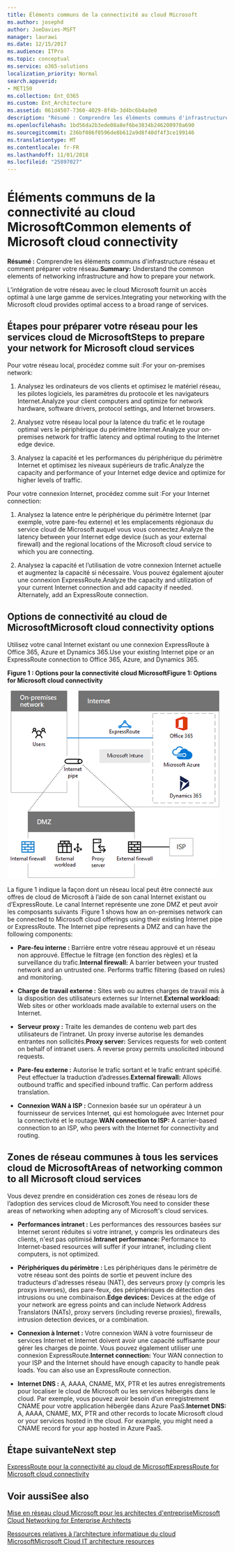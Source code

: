 ```yaml
---
title: Éléments communs de la connectivité au cloud Microsoft
ms.author: josephd
author: JoeDavies-MSFT
manager: laurawi
ms.date: 12/15/2017
ms.audience: ITPro
ms.topic: conceptual
ms.service: o365-solutions
localization_priority: Normal
search.appverid:
- MET150
ms.collection: Ent_O365
ms.custom: Ent_Architecture
ms.assetid: 061d4507-7360-4029-8f4b-3d4bc6b4ade0
description: "Résumé : Comprendre les éléments communs d'infrastructure réseau et comment préparer votre réseau."
ms.openlocfilehash: 1bd56da2b3ede08a8ef6be3834b246200970a690
ms.sourcegitcommit: 236bf086f0596de8b612a9d8f40df4f3ce199146
ms.translationtype: MT
ms.contentlocale: fr-FR
ms.lasthandoff: 11/01/2018
ms.locfileid: "25897027"
---
```

# <a name="common-elements-of-microsoft-cloud-connectivity"></a><span data-ttu-id="6bddc-103">Éléments communs de la connectivité au cloud Microsoft</span><span class="sxs-lookup"><span data-stu-id="6bddc-103">Common elements of Microsoft cloud connectivity</span></span>

 <span data-ttu-id="6bddc-104">**Résumé :** Comprendre les éléments communs d'infrastructure réseau et comment préparer votre réseau.</span><span class="sxs-lookup"><span data-stu-id="6bddc-104">**Summary:** Understand the common elements of networking infrastructure and how to prepare your network.</span></span>
  
<span data-ttu-id="6bddc-105">L’intégration de votre réseau avec le cloud Microsoft fournit un accès optimal à une large gamme de services.</span><span class="sxs-lookup"><span data-stu-id="6bddc-105">Integrating your networking with the Microsoft cloud provides optimal access to a broad range of services.</span></span>
  
## <a name="steps-to-prepare-your-network-for-microsoft-cloud-services"></a><span data-ttu-id="6bddc-106">Étapes pour préparer votre réseau pour les services cloud de Microsoft</span><span class="sxs-lookup"><span data-stu-id="6bddc-106">Steps to prepare your network for Microsoft cloud services</span></span>
<span data-ttu-id="6bddc-107"><a name="steps"> </a></span><span class="sxs-lookup"><span data-stu-id="6bddc-107"><a name="steps"> </a></span></span>

<span data-ttu-id="6bddc-108">Pour votre réseau local, procédez comme suit :</span><span class="sxs-lookup"><span data-stu-id="6bddc-108">For your on-premises network:</span></span>
  
1. <span data-ttu-id="6bddc-109">Analysez les ordinateurs de vos clients et optimisez le matériel réseau, les pilotes logiciels, les paramètres du protocole et les navigateurs Internet.</span><span class="sxs-lookup"><span data-stu-id="6bddc-109">Analyze your client computers and optimize for network hardware, software drivers, protocol settings, and Internet browsers.</span></span>
    
2. <span data-ttu-id="6bddc-110">Analysez votre réseau local pour la latence du trafic et le routage optimal vers le périphérique du périmètre Internet.</span><span class="sxs-lookup"><span data-stu-id="6bddc-110">Analyze your on-premises network for traffic latency and optimal routing to the Internet edge device.</span></span>
    
3. <span data-ttu-id="6bddc-111">Analysez la capacité et les performances du périphérique du périmètre Internet et optimisez les niveaux supérieurs de trafic.</span><span class="sxs-lookup"><span data-stu-id="6bddc-111">Analyze the capacity and performance of your Internet edge device and optimize for higher levels of traffic.</span></span>
    
<span data-ttu-id="6bddc-112">Pour votre connexion Internet, procédez comme suit :</span><span class="sxs-lookup"><span data-stu-id="6bddc-112">For your Internet connection:</span></span>
  
1. <span data-ttu-id="6bddc-113">Analysez la latence entre le périphérique du périmètre Internet (par exemple, votre pare-feu externe) et les emplacements régionaux du service cloud de Microsoft auquel vous vous connectez.</span><span class="sxs-lookup"><span data-stu-id="6bddc-113">Analyze the latency between your Internet edge device (such as your external firewall) and the regional locations of the Microsoft cloud service to which you are connecting.</span></span>
    
2. <span data-ttu-id="6bddc-p101">Analysez la capacité et l’utilisation de votre connexion Internet actuelle et augmentez la capacité si nécessaire. Vous pouvez également ajouter une connexion ExpressRoute.</span><span class="sxs-lookup"><span data-stu-id="6bddc-p101">Analyze the capacity and utilization of your current Internet connection and add capacity if needed. Alternately, add an ExpressRoute connection.</span></span>
    
## <a name="microsoft-cloud-connectivity-options"></a><span data-ttu-id="6bddc-116">Options de connectivité au cloud de Microsoft</span><span class="sxs-lookup"><span data-stu-id="6bddc-116">Microsoft cloud connectivity options</span></span>
<span data-ttu-id="6bddc-117"><a name="steps"> </a></span><span class="sxs-lookup"><span data-stu-id="6bddc-117"><a name="steps"> </a></span></span>

<span data-ttu-id="6bddc-118">Utilisez votre canal Internet existant ou une connexion ExpressRoute à Office 365, Azure et Dynamics 365.</span><span class="sxs-lookup"><span data-stu-id="6bddc-118">Use your existing Internet pipe or an ExpressRoute connection to Office 365, Azure, and Dynamics 365.</span></span>
  
<span data-ttu-id="6bddc-119">**Figure 1 : Options pour la connectivité cloud Microsoft**</span><span class="sxs-lookup"><span data-stu-id="6bddc-119">**Figure 1: Options for Microsoft cloud connectivity**</span></span>

![Figure 1 :  options pour la connectivité cloud Microsoft](media/Network-Poster/CommonElements.png)

  
<span data-ttu-id="6bddc-p102">La figure 1 indique la façon dont un réseau local peut être connecté aux offres de cloud de Microsoft à l’aide de son canal Internet existant ou d’ExpressRoute. Le canal Internet représente une zone DMZ et peut avoir les composants suivants :</span><span class="sxs-lookup"><span data-stu-id="6bddc-p102">Figure 1 shows how an on-premises network can be connected to Microsoft cloud offerings using their existing Internet pipe or ExpressRoute. The Internet pipe represents a DMZ and can have the following components:</span></span>
  
- <span data-ttu-id="6bddc-p103">**Pare-feu interne :** Barrière entre votre réseau approuvé et un réseau non approuvé. Effectue le filtrage (en fonction des règles) et la surveillance du trafic.</span><span class="sxs-lookup"><span data-stu-id="6bddc-p103">**Internal firewall:** A barrier between your trusted network and an untrusted one. Performs traffic filtering (based on rules) and monitoring.</span></span>
    
- <span data-ttu-id="6bddc-125">**Charge de travail externe :** Sites web ou autres charges de travail mis à la disposition des utilisateurs externes sur Internet.</span><span class="sxs-lookup"><span data-stu-id="6bddc-125">**External workload:** Web sites or other workloads made available to external users on the Internet.</span></span>
    
- <span data-ttu-id="6bddc-p104">**Serveur proxy :** Traite les demandes de contenu web part des utilisateurs de l’intranet. Un proxy inverse autorise les demandes entrantes non sollicités.</span><span class="sxs-lookup"><span data-stu-id="6bddc-p104">**Proxy server:** Services requests for web content on behalf of intranet users. A reverse proxy permits unsolicited inbound requests.</span></span>
    
- <span data-ttu-id="6bddc-p105">**Pare-feu externe :** Autorise le trafic sortant et le trafic entrant spécifié. Peut effectuer la traduction d’adresses.</span><span class="sxs-lookup"><span data-stu-id="6bddc-p105">**External firewall:** Allows outbound traffic and specified inbound traffic. Can perform address translation.</span></span>
    
- <span data-ttu-id="6bddc-130">**Connexion WAN à ISP :** Connexion basée sur un opérateur à un fournisseur de services Internet, qui est homologuée avec Internet pour la connectivité et le routage.</span><span class="sxs-lookup"><span data-stu-id="6bddc-130">**WAN connection to ISP:** A carrier-based connection to an ISP, who peers with the Internet for connectivity and routing.</span></span>
    
## <a name="areas-of-networking-common-to-all-microsoft-cloud-services"></a><span data-ttu-id="6bddc-131">Zones de réseau communes à tous les services cloud de Microsoft</span><span class="sxs-lookup"><span data-stu-id="6bddc-131">Areas of networking common to all Microsoft cloud services</span></span>
<span data-ttu-id="6bddc-132"><a name="steps"> </a></span><span class="sxs-lookup"><span data-stu-id="6bddc-132"><a name="steps"> </a></span></span>

<span data-ttu-id="6bddc-133">Vous devez prendre en considération ces zones de réseau lors de l’adoption des services cloud de Microsoft.</span><span class="sxs-lookup"><span data-stu-id="6bddc-133">You need to consider these areas of networking when adopting any of Microsoft's cloud services.</span></span>
  
- <span data-ttu-id="6bddc-134">**Performances intranet :** Les performances des ressources basées sur Internet seront réduites si votre intranet, y compris les ordinateurs des clients, n'est pas optimisé.</span><span class="sxs-lookup"><span data-stu-id="6bddc-134">**Intranet performance:** Performance to Internet-based resources will suffer if your intranet, including client computers, is not optimized.</span></span>
    
- <span data-ttu-id="6bddc-135">**Périphériques du périmètre :** Les périphériques dans le périmètre de votre réseau sont des points de sortie et peuvent inclure des traducteurs d'adresses réseau (NAT), des serveurs proxy (y compris les proxys inverses), des pare-feux, des périphériques de détection des intrusions ou une combinaison.</span><span class="sxs-lookup"><span data-stu-id="6bddc-135">**Edge devices:** Devices at the edge of your network are egress points and can include Network Address Translators (NATs), proxy servers (including reverse proxies), firewalls, intrusion detection devices, or a combination.</span></span>
    
- <span data-ttu-id="6bddc-p106">**Connexion à Internet :** Votre connexion WAN à votre fournisseur de services Internet et Internet doivent avoir une capacité suffisante pour gérer les charges de pointe. Vous pouvez également utiliser une connexion ExpressRoute.</span><span class="sxs-lookup"><span data-stu-id="6bddc-p106">**Internet connection:** Your WAN connection to your ISP and the Internet should have enough capacity to handle peak loads. You can also use an ExpressRoute connection.</span></span>
    
- <span data-ttu-id="6bddc-p107">**Internet DNS :** A, AAAA, CNAME, MX, PTR et les autres enregistrements pour localiser le cloud de Microsoft ou les services hébergés dans le cloud. Par exemple, vous pouvez avoir besoin d’un enregistrement CNAME pour votre application hébergée dans Azure PaaS.</span><span class="sxs-lookup"><span data-stu-id="6bddc-p107">**Internet DNS:** A, AAAA, CNAME, MX, PTR and other records to locate Microsoft cloud or your services hosted in the cloud. For example, you might need a CNAME record for your app hosted in Azure PaaS.</span></span>
    

## <a name="next-step"></a><span data-ttu-id="6bddc-140">Étape suivante</span><span class="sxs-lookup"><span data-stu-id="6bddc-140">Next step</span></span>

[<span data-ttu-id="6bddc-141">ExpressRoute pour la connectivité au cloud de Microsoft</span><span class="sxs-lookup"><span data-stu-id="6bddc-141">ExpressRoute for Microsoft cloud connectivity</span></span>](expressroute-for-microsoft-cloud-connectivity.md)

## <a name="see-also"></a><span data-ttu-id="6bddc-142">Voir aussi</span><span class="sxs-lookup"><span data-stu-id="6bddc-142">See also</span></span>

<span data-ttu-id="6bddc-143"><a name="steps"> </a></span><span class="sxs-lookup"><span data-stu-id="6bddc-143"><a name="steps"> </a></span></span>

[<span data-ttu-id="6bddc-144">Mise en réseau cloud Microsoft pour les architectes d'entreprise</span><span class="sxs-lookup"><span data-stu-id="6bddc-144">Microsoft Cloud Networking for Enterprise Architects</span></span>](microsoft-cloud-networking-for-enterprise-architects.md)
  
[<span data-ttu-id="6bddc-145">Ressources relatives à l’architecture informatique du cloud Microsoft</span><span class="sxs-lookup"><span data-stu-id="6bddc-145">Microsoft Cloud IT architecture resources</span></span>](microsoft-cloud-it-architecture-resources.md)



